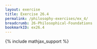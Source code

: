 ```yaml
---
layout: exercise
title: Exercise 26.4
permalink: /philosophy-exercises/ex_4/
breadcrumb: 26-Philosophical-Foundations
bookmarkID: ex26.4
---
```


{% include mathjax_support %}
